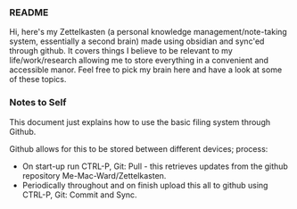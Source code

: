 ### README
Hi, here's my Zettelkasten (a personal knowledge management/note-taking system, essentially a second brain) made using obsidian and sync'ed through github. It covers things I believe to be relevant to my life/work/research allowing me to store everything in a convenient and accessible manor. Feel free to pick my brain here and have a look at some of these topics.


### Notes to Self
This document just explains how to use the basic filing system through Github.

Github allows for this to be stored between different devices; process:
- On start-up run CTRL-P, Git: Pull - this retrieves updates from the github repository Me-Mac-Ward/Zettelkasten.
- Periodically throughout and on finish upload this all to github using CTRL-P, Git: Commit and Sync.